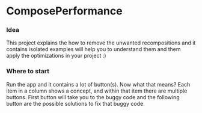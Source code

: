 # ComposePerformance

### Idea
This project explains the how to remove the unwanted recompositions and it contains isolated examples will help you to understand them and them apply the optimizations in your project :)

### Where to start
Run the app and it contains a lot of button(s). Now what that means? Each item in a column shows a concept, and within that item there are multiple buttons. First button will take you to the buggy code and the following button are the possible solutions to fix that buggy code.
